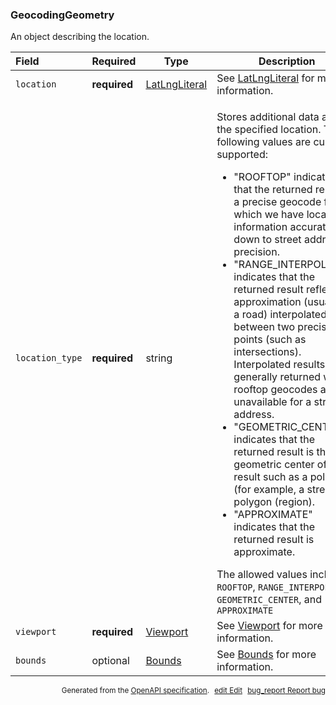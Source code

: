 <!--- This is a generated file, do not edit! -->
<!--- [START maps_http_schema_geocodinggeometry] -->
<h3 class="schema-object" id="GeocodingGeometry">GeocodingGeometry</h3>

An object describing the location.

| Field           | Required     | Type                                            | Description                                                                                                                                                                                                                                                                                                                                                                                                                                                                                                                                                                                                                                                                                                                                                                                                                                                                                                                                                                                      |
| :-------------- | ------------ | ----------------------------------------------- | ------------------------------------------------------------------------------------------------------------------------------------------------------------------------------------------------------------------------------------------------------------------------------------------------------------------------------------------------------------------------------------------------------------------------------------------------------------------------------------------------------------------------------------------------------------------------------------------------------------------------------------------------------------------------------------------------------------------------------------------------------------------------------------------------------------------------------------------------------------------------------------------------------------------------------------------------------------------------------------------------ |
| `location`      | **required** | [LatLngLiteral](#LatLngLiteral "LatLngLiteral") | See [LatLngLiteral](#LatLngLiteral "LatLngLiteral") for more information.                                                                                                                                                                                                                                                                                                                                                                                                                                                                                                                                                                                                                                                                                                                                                                                                                                                                                                                        |
| `location_type` | **required** | string                                          | <div class="nonref-property-description"><p>Stores additional data about the specified location. The following values are currently supported:</p><ul><li>"ROOFTOP" indicates that the returned result is a precise geocode for which we have location information accurate down to street address precision.</li><li>"RANGE_INTERPOLATED" indicates that the returned result reflects an approximation (usually on a road) interpolated between two precise points (such as intersections). Interpolated results are generally returned when rooftop geocodes are unavailable for a street address.</li><li>"GEOMETRIC_CENTER" indicates that the returned result is the geometric center of a result such as a polyline (for example, a street) or polygon (region).</li><li>"APPROXIMATE" indicates that the returned result is approximate.</li></ul><div class="notranslate">The allowed values include: `ROOFTOP`, `RANGE_INTERPOLATED`, `GEOMETRIC_CENTER`, and `APPROXIMATE`</div></div> |
| `viewport`      | **required** | [Viewport](#Viewport "Viewport")                | See [Viewport](#Viewport "Viewport") for more information.                                                                                                                                                                                                                                                                                                                                                                                                                                                                                                                                                                                                                                                                                                                                                                                                                                                                                                                                       |
| `bounds`        | optional     | [Bounds](#Bounds "Bounds")                      | See [Bounds](#Bounds "Bounds") for more information.                                                                                                                                                                                                                                                                                                                                                                                                                                                                                                                                                                                                                                                                                                                                                                                                                                                                                                                                             |

<p style="text-align: right; font-size: smaller;">Generated from the <a class="gc-analytics-event" data-category="GMP" data-label="openapi-github" href="https://github.com/googlemaps/openapi-specification" title="Google Maps Platform OpenAPI Specification" class="external">OpenAPI specification</a>.
<a class="gc-analytics-event" data-category="GMP" data-label="openapi-github" style="margin-left: 5px;" href="https://github.com/googlemaps/openapi-specification/blob/main/specification/schemas/GeocodingGeometry.yml" title="Edit on GitHub"><span class="material-icons">edit</span> Edit</a>
<a class="gc-analytics-event" data-category="GMP" data-label="openapi-github" style="margin-left: 5px;" href="https://github.com/googlemaps/openapi-specification/issues/new?assignees=&labels=type%3A+bug%2C+triage+me&template=bug_report.md&title=[schemas] Bug - GeocodingGeometry" title="File bug for schemas on GitHub"><span class="material-icons">bug_report</span> Report bug</a>
</p>

<!--- [END maps_http_schema_geocodinggeometry] -->
